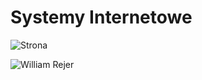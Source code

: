 # Systemy Internetowe

![Strona](https://user-images.githubusercontent.com/12998256/96034759-4f99de80-0e62-11eb-9e9a-d4e1dd87b745.png)

![William Rejer](https://user-images.githubusercontent.com/12998256/96034764-50cb0b80-0e62-11eb-928f-c5ad9b688c6d.jpg)
